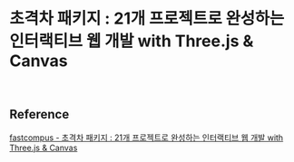 # 초격차 패키지 : 21개 프로젝트로 완성하는 인터랙티브 웹 개발 with Three.js & Canvas

<br />

## Reference

[fastcompus - 초격차 패키지 : 21개 프로젝트로 완성하는 인터랙티브 웹 개발 with Three.js & Canvas](https://fastcampus.co.kr/dev_online_interactive)

